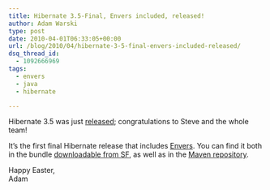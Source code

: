 ```yaml
---
title: Hibernate 3.5-Final, Envers included, released!
author: Adam Warski
type: post
date: 2010-04-01T06:33:05+00:00
url: /blog/2010/04/hibernate-3-5-final-envers-included-released/
dsq_thread_id:
  - 1092666969
tags:
  - envers
  - java
  - hibernate

---
```

Hibernate 3.5 was just [released][1]; congratulations to Steve and the whole team!

It&#8217;s the first final Hibernate release that includes [Envers][2]. You can find it both in the bundle [downloadable from SF][3], as well as in the [Maven repository][4].

Happy Easter,  
Adam

 [1]: http://in.relation.to/15040.lace
 [2]: http://jboss.org/envers
 [3]: http://sourceforge.net/projects/hibernate/files/hibernate3/3.5.0-Final/
 [4]: http://repository.jboss.org/maven2/org/hibernate/
